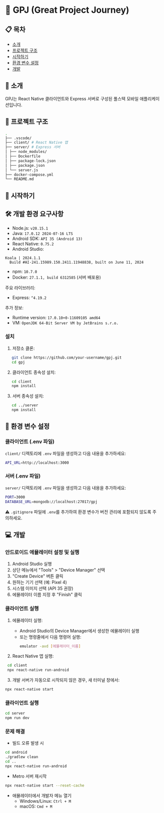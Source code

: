 # 🚀 GPJ (Great Project Journey)

## 📋 목차

- [소개](#소개)
- [프로젝트 구조](#프로젝트-구조)
- [시작하기](#시작하기)
- [환경 변수 설정](#환경-변수-설정)
- [개발](#개발)

## 🌟 소개

GPJ는 React Native 클라이언트와 Express 서버로 구성된 풀스택 모바일 애플리케이션입니다.

## 📂 프로젝트 구조

```bash
.
├── .vscode/
├── client/ # React Native 앱
├── server/ # Express 서버
│ ├── node_modules/
│ ├── Dockerfile
│ ├── package-lock.json
│ ├── package.json
│ └── server.js
├── docker-compose.yml
└── README.md
```

## 🚀 시작하기

## 🛠️ 개발 환경 요구사항

- Node.js: `v20.15.1`
- Java: `17.0.12 2024-07-16 LTS`
- Android SDK: `API 35 (Android 13)`
- React Native: `0.75.2`
- Android Studio:

```
Koala | 2024.1.1
  Build #AI-241.15989.150.2411.11948838, built on June 11, 2024
```

- npm: `10.7.0`
- Docker: `27.1.1, build 6312585` (서버 배포용)

주요 라이브러리:

- Express: `^4.19.2`

추가 정보:

- Runtime version: `17.0.10+0-11609105 amd64`
- VM: `OpenJDK 64-Bit Server VM by JetBrains s.r.o.`

### 설치

1. 저장소 클론:

```bash
   git clone https://github.com/your-username/gpj.git
   cd gpj
```

2. 클라이언트 종속성 설치:

```bash
   cd client
   npm install
```

3.  서버 종속성 설치:

```bash
   cd ../server
   npm install
```

## 🔐 환경 변수 설정

### 클라이언트 (.env 파일)

`client/` 디렉토리에 `.env` 파일을 생성하고 다음 내용을 추가하세요:

```bash
API_URL=http://localhost:3000
```

### 서버 (.env 파일)

`server/` 디렉토리에 `.env` 파일을 생성하고 다음 내용을 추가하세요:

```bash
PORT=3000
DATABASE_URL=mongodb://localhost:27017/gpj
```

⚠️ `.gitignore` 파일에 `.env`를 추가하여 환경 변수가 버전 관리에 포함되지 않도록 주의하세요.

## 💻 개발

### 안드로이드 에뮬레이터 설정 및 실행

1. Android Studio 실행
2. 상단 메뉴에서 "Tools" > "Device Manager" 선택
3. "Create Device" 버튼 클릭
4. 원하는 기기 선택 (예: Pixel 4)
5. 시스템 이미지 선택 (API 35 권장)
6. 에뮬레이터 이름 지정 후 "Finish" 클릭

### 클라이언트 실행

1. 에뮬레이터 실행:

   - Android Studio의 Device Manager에서 생성한 에뮬레이터 실행
   - 또는 명령줄에서 다음 명령어 실행:
     ```bash
     emulator -avd [에뮬레이터_이름]
     ```

2. React Native 앱 실행:

```bash
 cd client
 npx react-native run-android
```

3. 개발 서버가 자동으로 시작되지 않은 경우, 새 터미널 창에서:

```bash
npx react-native start
```

### 클라이언트 실행

```bash
cd server
npm run dev
```

### 문제 해결

- 빌드 오류 발생 시

```bash
cd android
./gradlew clean
cd ..
npx react-native run-android
```

- Metro 서버 재시작

```bash
npx react-native start --reset-cache
```

- 애뮬레이터에서 개발자 메뉴 열기
  - Windows/Linux: `Ctrl + M`
  - macOS: `Cmd + M`
